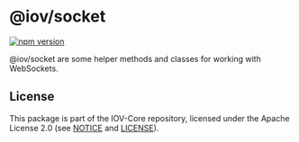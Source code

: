 # @iov/socket

[![npm version](https://img.shields.io/npm/v/@iov/socket.svg)](https://www.npmjs.com/package/@iov/socket)

@iov/socket are some helper methods and classes for working with WebSockets.

## License

This package is part of the IOV-Core repository, licensed under the Apache License 2.0
(see [NOTICE](https://github.com/iov-one/iov-core/blob/master/NOTICE) and [LICENSE](https://github.com/iov-one/iov-core/blob/master/LICENSE)).

